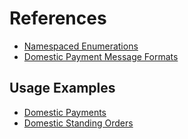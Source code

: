 # References

- [Namespaced Enumerations](Namespaced%20Enumerations.md)
- [Domestic Payment Message Formats](Domestic%20Payment%20Message%20Formats.md)

## Usage Examples

- [Domestic Payments](usage%20examples/Domestic%20Payment%20Usage%20Examples.md)
- [Domestic Standing Orders](usage%20examples/Domestic%20standing%20Order%20Usage%20Examples.md)